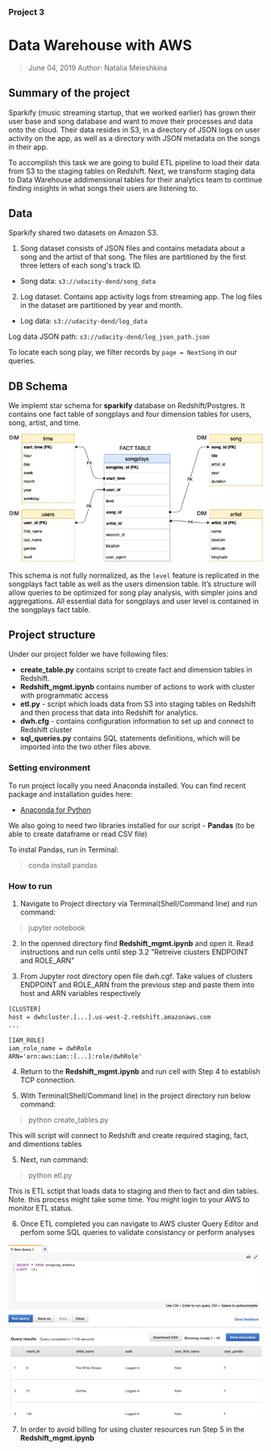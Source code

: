 ### Project 3

# Data Warehouse with AWS

> June 04, 2019
> Author: Natalia Meleshkina


## Summary of the project

Sparkify (music streaming startup, that we worked earlier) has grown their user base and song database and want to move their processes and data onto the cloud. Their data resides in S3, in a directory of JSON logs on user activity on the app, as well as a directory with JSON metadata on the songs in their app.

To accomplish this task we are going to build ETL pipeline to load their data from S3 to the staging tables on Redshift.
Next, we transform staging data  to Data Warehouse addimensional tables for their analytics team to continue finding insights in what songs their users are listening to.

## Data

Sparkify shared two datasets on Amazon S3. 

1. Song dataset consists of JSON files and contains metadata about a song and the artist of that song. The files are partitioned by the first three letters of each song's track ID.

- Song data: `s3://udacity-dend/song_data`

2. Log dataset. Contains app activity logs from streaming app. The log files in the dataset are partitioned by year and month.

- Log data: `s3://udacity-dend/log_data`

Log data JSON path: `s3://udacity-dend/log_json_path.json`

To locate each song play, we filter records by `page = NextSong` in our queries. 


## DB Schema

We implemt star schema for **sparkify** database on Redshift/Postgres. It contains one fact table of songplays and four dimension tables for users, song, artist, and time.

![schema](./img/DEND_Project3_db.png)

This schema is not fully normalized, as the `level` feature is replicated in the songplays fact table as well as the users dimension table. It’s structure will allow queries to be optimized for song play analysis, with simpler joins and aggregations. All essential data for songplays and user level is contained in the songplays fact table.


## Project structure

Under our project folder we have following files: 

- **create_table.py** contains script to create fact and dimension tables in Redshift.
- **Redshift_mgmt.ipynb**  contains number of actions to work with cluster with programmatic access
- **etl.py** - script which loads data from S3 into staging tables on Redshift and then process that data into Redshift for  analytics.
- **dwh.cfg** - contains configuration information to set up and connect to Redshift cluster
- **sql_queries.py** contains SQL statements definitions, which will be imported into the two other files above.


### Setting environment

To run project locally you need Anaconda installed. You can find recent package and installation guides here:

- <a href="https://www.anaconda.com/distribution/">Anaconda for Python</a>

We also going to need two libraries installed for our script - **Pandas** (to be able to create dataframe or read CSV file) 

To instal Pandas, run in Terminal:
> conda install pandas


### How to run

1. Navigate to Project directory via Terminal(Shell/Command line) and run command:

> jupyter notebook

2. In the openned directory find **Redshift_mgmt.ipynb** and open it.
Read instructions and run cells until step 3.2 "Retreive clusters ENDPOINT and ROLE_ARN"

3. From Jupyter root directory open file dwh.cgf. Take values of clusters ENDPOINT and ROLE_ARN from the previous step and paste them into host and ARN variables respectively 

~~~~
[CLUSTER]
host = dwhcluster.[...].us-west-2.redshift.amazonaws.com
...
~~~~

~~~~
[IAM_ROLE]
iam_role_name = dwhRole
ARN='arn:aws:iam::[...]:role/dwhRole'
~~~~

4. Return to the **Redshift_mgmt.ipynb** and run cell with Step 4 to establish TCP connection.

5. With Terminal(Shell/Command line) in the project directory run below command:

> python create_tables.py

This will script will connect to Redshift and create required staging, fact, and dimentions tables

5. Next, run command:

> python etl.py

This is ETL sctipt that loads data to staging and then to fact and dim tables. 
Note. this process might take some time. You might login to your AWS to monitor ETL status.  

6. Once ETL completed you can navigate to AWS cluster Query Editor and perfom some SQL queries to validate consistancy or perform analyses 

![AWS_Query_Editor](./img/check_staging.png)

7. In order to avoid billing for using cluster resources run Step 5 in the **Redshift_mgmt.ipynb** 
